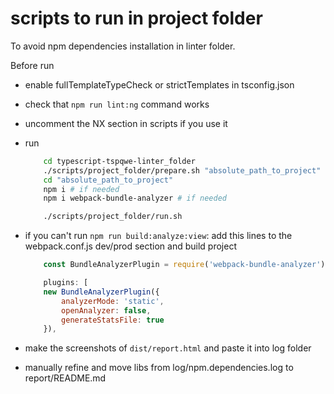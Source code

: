 # scripts to run in project folder

To avoid npm dependencies installation in linter folder. 

Before run 
 * enable fullTemplateTypeCheck or strictTemplates in tsconfig.json
 * check that `npm run lint:ng` command works
 * uncomment the NX section in scripts if you use it

* run 
	```bash
		cd typescript-tspqwe-linter_folder
		./scripts/project_folder/prepare.sh "absolute_path_to_project"
		cd "absolute_path_to_project"
		npm i # if needed
		npm i webpack-bundle-analyzer # if needed

		./scripts/project_folder/run.sh
	```
 * if you can't run `npm run build:analyze:view`: add this lines to the webpack.conf.js dev/prod section and build project 
	```js
		const BundleAnalyzerPlugin = require('webpack-bundle-analyzer').BundleAnalyzerPlugin;

		plugins: [
		new BundleAnalyzerPlugin({
			analyzerMode: 'static',
			openAnalyzer: false,
			generateStatsFile: true
		}),
	```
 * make the screenshots of `dist/report.html` and paste it into log folder
 * manually refine and move libs from log/npm.dependencies.log to report/README.md
